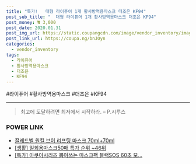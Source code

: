```yaml
--- 
title: "특가!   대형 라이퓨어 1개 황사방역용마스크 더조은 KF94" 
post_sub_title: "  대형 라이퓨어 1개 황사방역용마스크 더조은 KF94" 
post_money: ₩ 3,000 
post_date: 2020.01.31 
post_img_url: https://static.coupangcdn.com/image/vendor_inventory/images/2018/06/01/16/6/5fa2b0b9-dcfe-4cae-a550-e9a8f79987f8.jpg 
post_link_url: https://coupa.ng/bnJOyn 
categories: 
  - vendor_inventory 
tags: 
  - 라이퓨어 
  - 황사방역용마스크 
  - 더조은 
  - KF94 
--- 
```

  #라이퓨어 #황사방역용마스크 #더조은 #KF94 
<hr> 

> 최고에 도달하려면 최저에서 시작하라. – P.시루스 


### POWER LINK

* <a href="https://blog.naver.com/fasyy4321/221789874471" target="_blank">끌레드벨 원킬 브이 리프팅 마스크 70ml+70ml</a>
* <a href="https://blog.naver.com/sakai111/221789385357" target="_blank"> [생활] 일회용마스크50매 특가 순위 ~46위</a>
* <a href="https://blog.naver.com/an0733/221789772896" target="_blank">[특가] 아쿠아시리즈 뽑아쓰는 마스크팩 블랙SOS 60초 모...</a>
